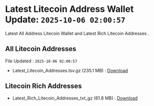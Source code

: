 # Latest Litecoin Address Wallet Update: `2025-10-06 02:00:57`

Latest All Address Litecoin Wallet and Latest Rich Litecoin Addresses .

## All Litecoin Addresses

File Updated : `2025-10-06 02:00:57`

- Latest_Litecoin_Addresses.tsv.gz (235.1 MB) : [Download](https://github.com/Pymmdrza/Rich-Address-Wallet/releases/tag/Litecoin)

## Litecoin Rich Addresses

- Latest_Rich_Litecoin_Addresses_txt_gz (61.8 MB) : [Download](https://github.com/Pymmdrza/Rich-Address-Wallet/releases/tag/Litecoin)
